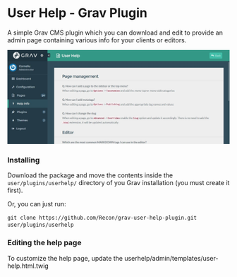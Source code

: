 # User Help - Grav Plugin

A simple Grav CMS plugin which you can download and edit to provide an admin page containing various info for your 
clients or editors. 

![Screenshot](screenshot.jpg)

### Installing

Download the package and move the contents inside the `user/plugins/userhelp/` directory of you Grav installation (you
must create it first).

Or, you can just run:

```
git clone https://github.com/Recon/grav-user-help-plugin.git user/plugins/userhelp
```

### Editing the help page

To customize the help page, update the userhelp/admin/templates/user-help.html.twig
